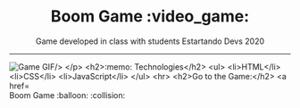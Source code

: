 <h1 align="center">Boom Game :video_game: </h1>
<p align="center">Game developed in class with students Estartando Devs 2020 </p>
<hr>
<p align"center">
  <img src="" alt="Game GIF/>
  </p>
  
<h2>:memo: Technologies</h2>
  
<ul>
  <li>HTML</li>
  <li>CSS</li>
  <li>JavaScript</li>
</ul>
<hr>

<h2>Go to the Game:</h2> <a href="https://jessicarf18.github.io/boom-game/" > Boom Game :balloon: :collision: </a>
